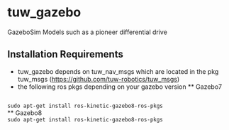 # tuw_gazebo
GazeboSim Models such as a pioneer differential drive
## Installation Requirements
* tuw_gazebo depends on tuw_nav_msgs which are located in the pkg tuw_msgs (https://github.com/tuw-robotics/tuw_msgs)
* the following ros pkgs depending on your gazebo version
** Gazebo7
<code>
sudo apt-get install ros-kinetic-gazebo8-ros-pkgs 
</code>
** Gazebo8
<code>
sudo apt-get install ros-kinetic-gazebo8-ros-pkgs 
</code>
